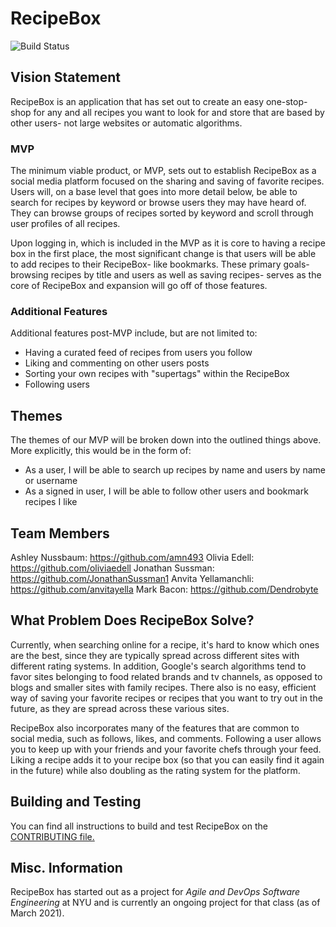 # RecipeBox

![Build Status](https://github.com/github/agile-dev-assignments/project-setup-team-ntobo-global/actions/workflows/github-actions.yml/badge.svg)

## Vision Statement

RecipeBox is an application that has set out to create an easy one-stop-shop for any and all recipes you want to look for and store that are based by other users- not large websites or automatic algorithms.

### MVP

The minimum viable product, or MVP, sets out to establish RecipeBox as a social media platform focused on the sharing and saving of favorite recipes. Users will, on a base level that goes into more detail below, be able to search for recipes by keyword or browse users they may have heard of. They can browse groups of recipes sorted by keyword and scroll through user profiles of all recipes.

Upon logging in, which is included in the MVP as it is core to having a recipe box in the first place, the most significant change is that users will be able to add recipes to their RecipeBox- like bookmarks. These primary goals- browsing recipes by title and users as well as saving recipes- serves as the core of RecipeBox and expansion will go off of those features.

### Additional Features

Additional features post-MVP include, but are not limited to:

- Having a curated feed of recipes from users you follow
- Liking and commenting on other users posts
- Sorting your own recipes with "supertags" within the RecipeBox
- Following users

## Themes

The themes of our MVP will be broken down into the outlined things above. More explicitly, this would be in the form of:

- As a user, I will be able to search up recipes by name and users by name or username
- As a signed in user, I will be able to follow other users and bookmark recipes I like

## Team Members

Ashley Nussbaum: https://github.com/amn493
Olivia Edell: https://github.com/oliviaedell
Jonathan Sussman: https://github.com/JonathanSussman1
Anvita Yellamanchli: https://github.com/anvitayella
Mark Bacon: https://github.com/Dendrobyte

## What Problem Does RecipeBox Solve?

Currently, when searching online for a recipe, it's hard to know which ones are the best, since they are typically spread across different sites with different rating systems. In addition, Google's search algorithms tend to favor sites belonging to food related brands and tv channels, as opposed to blogs and smaller sites with family recipes. There also is no easy, efficient way of saving your favorite recipes or recipes that you want to try out in the future, as they are spread across these various sites.

RecipeBox also incorporates many of the features that are common to social media, such as follows, likes, and comments. Following a user allows you to keep up with your friends and your favorite chefs through your feed. Liking a recipe adds it to your recipe box (so that you can easily find it again in the future) while also doubling as the rating system for the platform.

## Building and Testing

You can find all instructions to build and test RecipeBox on the [CONTRIBUTING file.](https://github.com/agile-dev-assignments/project-setup-team-ntobo-global/blob/master/CONTRIBUTING.md)

## Misc. Information

RecipeBox has started out as a project for _Agile and DevOps Software Engineering_ at NYU and is currently an ongoing project for that class (as of March 2021).
